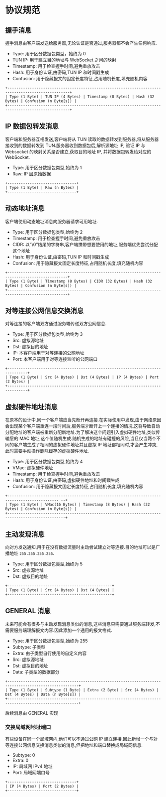 # 协议规范

## 握手消息

握手消息由客户端发送给服务器,无论认证是否通过,服务器都不会产生任何响应.

- Type: 用于区分数据包类型，始终为 0
- TUN IP: 用于建立目的地址与 WebSocket 之间的映射
- Timestamp: 用于检查握手时间,避免重放攻击
- Hash: 用于身份认证,由密码,TUN IP 和时间戳生成
- Confusion: 用于隐藏报文的固定长度特征,占用随机长度,填充随机内容

```plaintext
+--------------------------------------------------------------------------------------------------+
| Type (1 Byte) | TUN IP (4 Bytes) | Timestamp (8 Bytes) | Hash (32 Bytes) | Confusion (n Byte[s]) |
+--------------------------------------------------------------------------------------------------+
```

## IP 数据包转发消息

客户端和服务器互相发送,客户端将从 TUN 读取的数据转发到服务器,将从服务器接收到的数据转发到 TUN.服务器收到数据包后,解析源地址 IP, 验证 IP 与Websocket 的映射关系是否建立,获取目的地址 IP, 并将数据包转发给对应的 WebSocket.

- Type: 用于区分数据包类型,始终为 1
- Raw: IP 层原始数据

```plaintext
+-------------------------------+
| Type (1 Byte) | Raw (n Bytes) |
+-------------------------------+
```

## 动态地址消息

客户端使用动态地址消息向服务器请求可用地址.

- Type: 用于区分数据包类型,始终为 2
- Timestamp: 用于检查握手时间,避免重放攻击
- CIDR: 以“\0”结尾的字符串,客户端携带想要使用的地址,服务端优先尝试分配这个地址
- Hash: 用于身份认证,由密码,TUN IP 和时间戳生成
- Confusion: 用于隐藏报文固定长度特征,占用随机长度,填充随机内容

```plaintext
+-------------------------------------------------------------------------------------------------+
| Type (1 Byte) | Timestamp (8 Bytes) | CIDR (32 Bytes) | Hash (32 Bytes) | Confusion (n Byte[s]) |
+-------------------------------------------------------------------------------------------------+
```

## 对等连接公网信息交换消息

对等连接的客户端双方通过服务端传递双方公网信息.

- Type: 用于区分数据包类型,始终为 3
- Src: 虚拟源地址
- Dst: 虚拟目的地址
- IP: 本客户端用于对等连接的公网地址
- Port: 本客户端用于对等连接监听的公网端口

```plaintext
+-------------------------------------------------------------------------------+
| Type (1 Byte) | Src (4 Bytes) | Dst (4 Bytes) | IP (4 Bytes) | Port (2 Bytes) |
+-------------------------------------------------------------------------------+
```

## 虚拟硬件地址消息

在原本的设计中,同一个客户端应当先断开再连接.在实际使用中发现,由于网络原因会出现某个客户端重连一段时间后,服务端才断开上一个连接的情况,这将导致自动分配地址的客户端被重新分配新地址.为了解决这个问题引入虚拟硬件地址,类似传输层的 MAC 地址,这个值随机生成.随机生成的地址有碰撞的风险,当且仅当两个不同的客户端生成了相同的虚拟硬件地址并且虚拟 IP 地址都相同时,才会产生冲突,此时需要手动操作删除缓存的虚拟硬件地址.

- Type: 用于区分数据包类型,始终为 4
- VMac: 虚拟硬件地址
- Timestamp: 用于检查握手时间,避免重放攻击
- Hash: 用于身份认证,由密码,虚拟硬件地址和时间戳生成
- Confusion: 用于隐藏报文固定长度特征,占用随机长度,填充随机内容

```plaintext
+--------------------------------------------------------------------------------------------- --+
| Type (1 Byte) | VMac(16 Bytes) | Timestamp (8 Bytes) | Hash (32 Bytes) | Confusion (n Byte[s]) |
+------------------------------------------------------------------------------------------------+
```

## 主动发现消息

向对方发送通知,用于在没有数据流量时主动尝试建立对等连接.目的地址可以是广播地址 `255.255.255.255`.

- Type: 用于区分数据包类型,始终为 5
- Src: 虚拟源地址
- Dst: 虚拟目的地址

```plaintext
+-----------------------------------------------+
| Type (1 Byte) | Src (4 Bytes) | Dst (4 Bytes) |
+-----------------------------------------------+
```

## GENERAL 消息

未来可能会有很多与主动发现消息类似的消息,这些消息只需要通过服务端转发,不需要服务端理解报文内容.因此添加一个通用的报文格式.

- Type: 用于区分数据包类型,始终为 255
- Subtype: 子类型
- Extra: 由子类型自行使用的自定义内容
- Src: 虚拟源地址
- Dst: 虚拟目的地址
- Data: 子类型的数据部分

```plaintext
+------------------------------------------------------------------------------------------------------+
| Type (1 Byte) | Subtype (1 Byte) | Extra (2 Byte) | Src (4 Bytes) | Dst (4 Bytes) | Data (n Byte[s]) |
+------------------------------------------------------------------------------------------------------+
```

后续消息由 GENERAL 实现

### 交换局域网地址端口

有些设备在同一个局域网内,他们可以不通过公网 IP 建立连接.因此新增一个与对等连接公网信息交换消息类似的消息,但把地址和端口替换成局域网信息.

- Subtype: 0
- Extra: 0
- IP: 局域网 IPv4 地址
- Port: 局域网端口号

```plaintext
+-------------------------------+
| IP (4 Bytes) | Port (2 Bytes) |
+-------------------------------+
```
